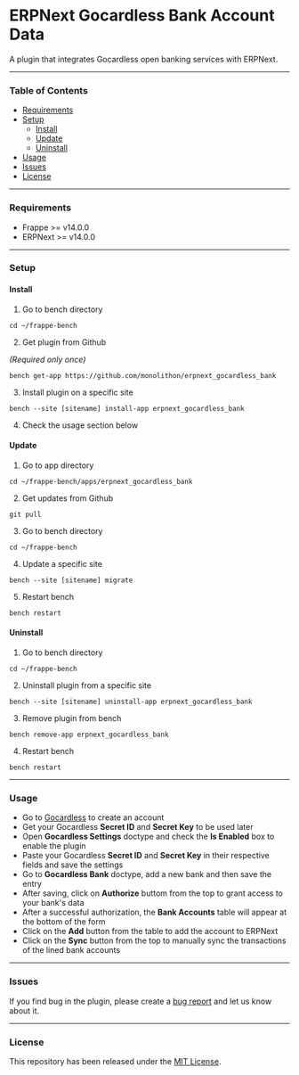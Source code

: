 # ERPNext Gocardless Bank Account Data 

A plugin that integrates Gocardless open banking services with ERPNext.

---

### Table of Contents
- [Requirements](#requirements)
- [Setup](#setup)
  - [Install](#install)
  - [Update](#update)
  - [Uninstall](#uninstall)
- [Usage](#usage)
- [Issues](#issues)
- [License](#license)

---

### Requirements

- Frappe >= v14.0.0
- ERPNext >= v14.0.0

---

### Setup

#### Install
1. Go to bench directory

`cd ~/frappe-bench`

2. Get plugin from Github

*(Required only once)*

`bench get-app https://github.com/monolithon/erpnext_gocardless_bank`

3. Install plugin on a specific site

`bench --site [sitename] install-app erpnext_gocardless_bank`

4. Check the usage section below

#### Update
1. Go to app directory

`cd ~/frappe-bench/apps/erpnext_gocardless_bank`

2. Get updates from Github

`git pull`

3. Go to bench directory

`cd ~/frappe-bench`

4. Update a specific site

`bench --site [sitename] migrate`

5. Restart bench

`bench restart`

#### Uninstall
1. Go to bench directory

`cd ~/frappe-bench`

2. Uninstall plugin from a specific site

`bench --site [sitename] uninstall-app erpnext_gocardless_bank`

3. Remove plugin from bench

`bench remove-app erpnext_gocardless_bank`

4. Restart bench

`bench restart`

---

### Usage

- Go to [Gocardless](https://ob.gocardless.com/overview/) to create an account
- Get your Gocardless **Secret ID** and **Secret Key** to be used later
- Open **Gocardless Settings** doctype and check the **Is Enabled** box to enable the plugin
- Paste your Gocardless **Secret ID** and **Secret Key** in their respective fields and save the settings
- Go to **Gocardless Bank** doctype, add a new bank and then save the entry
- After saving, click on **Authorize** buttom from the top to grant access to your bank's data
- After a successful authorization, the **Bank Accounts** table will appear at the bottom of the form
- Click on the **Add** button from the table to add the account to ERPNext
- Click on the **Sync** button from the top to manually sync the transactions of the lined bank accounts

---

### Issues
If you find bug in the plugin, please create a [bug report](https://github.com/monolithon/erpnext_gocardless_bank/issues/new/choose) and let us know about it.

---

### License
This repository has been released under the [MIT License](https://github.com/monolithon/erpnext_gocardless_bank/blob/main/LICENSE).
